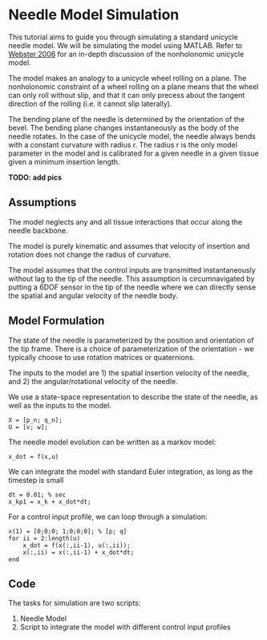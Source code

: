 # Needle Model Simulation

This tutorial aims to guide you through simulating a standard unicycle needle model. We will be simulating the model using MATLAB. Refer to [Webster 2006](http://research.vuse.vanderbilt.edu/MEDLab/sites/default/files/papers/WebsterJRR2006.pdf) for an in-depth discussion of the nonholonomic unicycle model.

The model makes an analogy to a unicycle wheel rolling on a plane. The nonholonomic constraint of a wheel rolling on a plane means that the wheel can only roll without slip, and that it can only precess about the tangent direction of the rolling (i.e. it cannot slip laterally).

The bending plane of the needle is determined by the orientation of the bevel. The bending plane changes instantaneously as the body of the needle rotates. In the case of the unicycle model, the needle always bends with a constant curvature with radius r. The radius r is the only model parameter in the model and is calibrated for a given needle in a given tissue given a minimum insertion length.

**TODO: add pics**

## Assumptions

The model neglects any and all tissue interactions that occur along the needle backbone.

The model is purely kinematic and assumes that velocity of insertion and rotation does not change the radius of curvature.

The model assumes that the control inputs are transmitted instantaneously without lag to the tip of the needle. This assumption is circumnavigated by putting a 6DOF sensor in the tip of the needle where we can directly sense the spatial and angular velocity of the needle body.

## Model Formulation

The state of the needle is parameterized by the position and orientation of the tip frame. There is a choice of parameterization of the orientation - we typically choose to use rotation matrices or quaternions.

The inputs to the model are 1) the spatial insertion velocity of the needle, and 2) the angular/rotational velocity of the needle.

We use a state-space representation to describe the state of the needle, as well as the inputs to the model.

```
X = [p_n; q_n];
U = [v; w];
```

The needle model evolution can be written as a markov model:

```
x_dot = f(x,u)
```

We can integrate the model with standard Euler integration, as long as the timestep is small

```
dt = 0.01; % sec
x_kp1 = x_k + x_dot*dt;
```

For a control input profile, we can loop through a simulation:

```
x(1) = [0;0;0; 1;0;0;0]; % [p; q]
for ii = 2:length(u)
    x_dot = f(x(:,ii-1), u(:,ii));
    x(:,ii) = x(:,ii-1) + x_dot*dt;
end
```


## Code

The tasks for simulation are two scripts:
1. Needle Model
2. Script to integrate the model with different control input profiles
